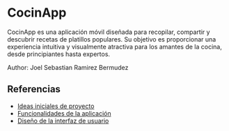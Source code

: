 # CocinApp

CocinApp es una aplicación móvil diseñada para recopilar, compartir y descubrir recetas de platillos populares. Su objetivo es proporcionar una experiencia intuitiva y visualmente atractiva para los amantes de la cocina, desde principiantes hasta expertos.

Author: Joel Sebastian Ramirez Bermudez

## Referencias

- [Ideas iniciales de proyecto](docs/ideas.md)
- [Funcionalidades de la aplicación](docs/funcionalidades.md)
- [Diseño de la interfaz de usuario](docs/ui.md)
